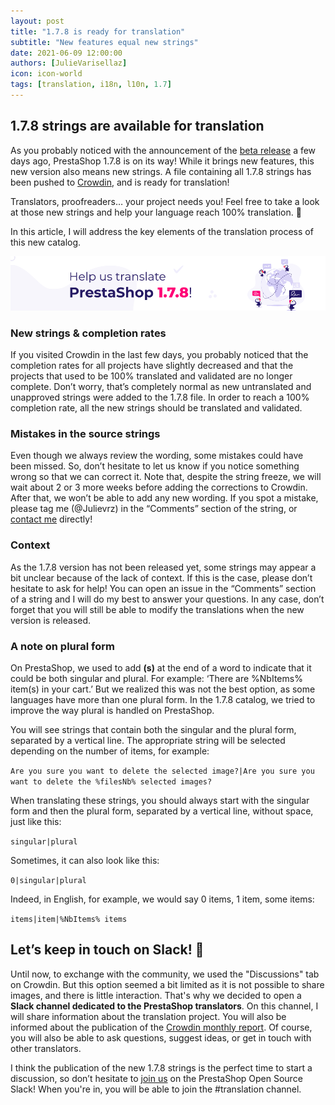 ```yaml
---
layout: post
title: "1.7.8 is ready for translation"
subtitle: "New features equal new strings"
date: 2021-06-09 12:00:00
authors: [JulieVarisellaz]
icon: icon-world
tags: [translation, i18n, l10n, 1.7]
---
```


## 1.7.8 strings are available for translation

As you probably noticed with the announcement of the [beta release]( https://build.prestashop.com/news/prestashop-1-7-8-0-beta-release/) a few days ago, PrestaShop 1.7.8 is on its way! While it brings new features, this new version also means new strings. A file containing all 1.7.8 strings has been pushed to [Crowdin](https://crowdin.com/project/prestashop-official), and is ready for translation! 

Translators, proofreaders… your project needs you! Feel free to take a look at those new strings and help your language reach 100% translation. :muscle:

In this article, I will address the key elements of the translation process of this new catalog. 
 
![Help us translate PrestaShop 1.7.8](/assets/images/2021/06/build-help-translate-178.png)

### New strings & completion rates 

If you visited Crowdin in the last few days, you probably noticed that the completion rates for all projects have slightly decreased and that the projects that used to be 100% translated and validated are no longer complete. Don’t worry, that’s completely normal as new untranslated and unapproved strings were added to the 1.7.8 file. In order to reach a 100% completion rate, all the new strings should be translated and validated. 

### Mistakes in the source strings

Even though we always review the wording, some mistakes could have been missed. So, don’t hesitate to let us know if you notice something wrong so that we can correct it. Note that, despite the string freeze, we will wait about 2 or 3 more weeks before adding the corrections to Crowdin. After that, we won’t be able to add any new wording. If you spot a mistake, please tag me (@Julievrz) in the “Comments” section of the string, or [contact me](https://crowdin.com/profile/julievrz) directly!

### Context

As the 1.7.8 version has not been released yet, some strings may appear a bit unclear because of the lack of context. If this is the case, please don’t hesitate to ask for help! You can open an issue in the “Comments” section of a string and I will do my best to answer your questions. In any case, don’t forget that you will still be able to modify the translations when the new version is released. 

### A note on plural form

On PrestaShop, we used to add **(s)** at the end of a word to indicate that it could be both singular and plural. For example: ‘There are %NbItems% item(s) in your cart.’
But we realized this was not the best option, as some languages have more than one plural form.
In the 1.7.8 catalog, we tried to improve the way plural is handled on PrestaShop. 

You will see strings that contain both the singular and the plural form, separated by a vertical line. The appropriate string will be selected depending on the number of items, for example:

`Are you sure you want to delete the selected image?|Are you sure you want to delete the %filesNb% selected images?`

When translating these strings, you should always start with the singular form and then the plural form, separated by a vertical line, without space, just like this:
   
`singular|plural`

Sometimes, it can also look like this:

`0|singular|plural`

Indeed, in English, for example, we would say 0 items, 1 item, some items:

`items|item|%NbItems% items`

## Let’s keep in touch on Slack! :email:

Until now, to exchange with the community, we used the "Discussions" tab on Crowdin. But this option seemed a bit limited as it is not possible to share images, and there is little interaction. That's why we decided to open a **Slack channel dedicated to the PrestaShop translators**. On this channel, I will share information about the translation project. You will also be informed about the publication of the [Crowdin monthly report](https://build.prestashop.com/news/do-you-speak-prestashop-may-2021/). Of course, you will also be able to ask questions, suggest ideas, or get in touch with other translators. 

I think the publication of the new 1.7.8 strings is the perfect time to start a discussion, so don’t hesitate to [join us](https://join.slack.com/t/prestashop/shared_invite/zt-dkmbz5qf-I~FlEWwmRUOXunc5ui0Ucg) on the PrestaShop Open Source Slack! When you're in, you will be able to join the #translation channel. 
